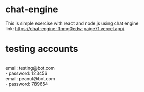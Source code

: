 # chat-engine
This is simple exercise with react and node.js using chat engine
 <br />
 link: https://chat-engine-ffnmg0edw-paige71.vercel.app/
  <br />
 # testing accounts
 <br />
 email: testing@bot.com
 <br />
 - password: 123456
 <br />
 email: peanut@bot.com
 <br />
 - password: 789654
